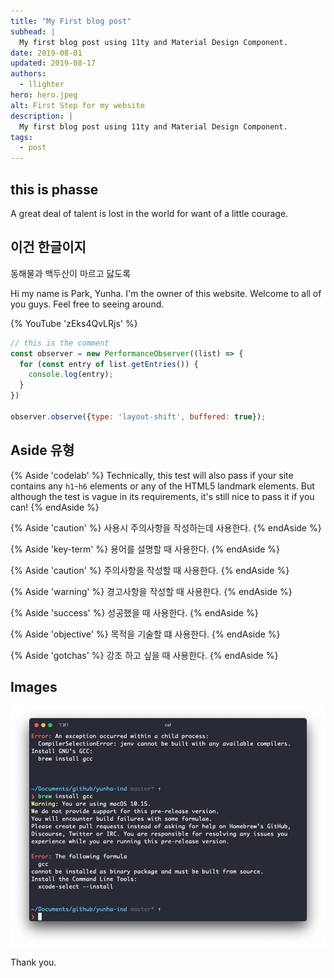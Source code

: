 ```yaml
---
title: "My First blog post"
subhead: |
  My first blog post using 11ty and Material Design Component.
date: 2019-08-01
updated: 2019-08-17
authors:
  - llighter
hero: hero.jpeg
alt: First Step for my website
description: |
  My first blog post using 11ty and Material Design Component.
tags:
  - post
---
```


## this is phasse

A great deal of talent is lost in the world for want of a little courage.

## 이건 한글이지

동해물과 백두산이 마르고 닳도록

Hi my name is Park, Yunha.
I'm the owner of this website.
Welcome to all of you guys.
Feel free to seeing around.

{% YouTube 'zEks4QvLRjs' %}

``` js
// this is the comment
const observer = new PerformanceObserver((list) => {
  for (const entry of list.getEntries()) {
    console.log(entry);
  }
})

observer.observe({type: 'layout-shift', buffered: true});
```

## Aside 유형

{% Aside 'codelab' %}
Technically, this test will also pass if your site contains any
`h1`-`h6` elements or any of the HTML5 landmark
elements. But although the test is vague in its requirements, it's still
nice to pass it if you can!
{% endAside %}

{% Aside 'caution' %}
사용시 주의사항을 작성하는데 사용한다.
{% endAside %}

{% Aside 'key-term' %}
용어를 설명할 때 사용한다.
{% endAside %}

{% Aside 'caution' %}
주의사항을 작성할 때 사용한다.
{% endAside %}

{% Aside 'warning' %}
경고사항을 작성할 때 사용한다.
{% endAside %}

{% Aside 'success' %}
성공했을 때 사용한다.
{% endAside %}

{% Aside 'objective' %}
목적을 기술할 떄 사용한다.
{% endAside %}

{% Aside 'gotchas' %}
강조 하고 싶을 때 사용한다.
{% endAside %}

## Images


![image](incompatible-with-catalina.png)

Thank you.

